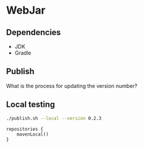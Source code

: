 # WebJar

## Dependencies

- JDK
- Gradle

## Publish

What is the process for updating the version number?

## Local testing

```bash
./publish.sh --local --version 0.2.3
```

```
repositories {
	mavenLocal()
}
```
